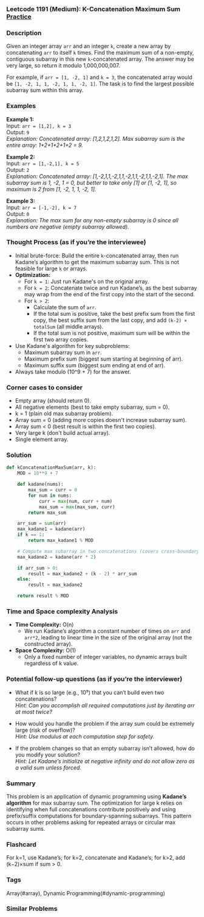 ### Leetcode 1191 (Medium): K-Concatenation Maximum Sum [Practice](https://leetcode.com/problems/k-concatenation-maximum-sum)

### Description  
Given an integer array `arr` and an integer `k`, create a new array by concatenating `arr` to itself `k` times. Find the maximum sum of a non-empty, contiguous subarray in this new `k`-concatenated array. The answer may be very large, so return it modulo 1,000,000,007.

For example, if `arr = [1, -2, 1]` and `k = 3`, the concatenated array would be `[1, -2, 1, 1, -2, 1, 1, -2, 1]`. The task is to find the largest possible subarray sum within this array.

### Examples  

**Example 1:**  
Input: `arr = [1,2], k = 3`  
Output: `9`  
*Explanation: Concatenated array: [1,2,1,2,1,2]. Max subarray sum is the entire array: 1+2+1+2+1+2 = 9.*

**Example 2:**  
Input: `arr = [1,-2,1], k = 5`  
Output: `2`  
*Explanation: Concatenated array: [1,-2,1,1,-2,1,1,-2,1,1,-2,1,1,-2,1]. The max subarray sum is 1, -2, 1 = 0, but better to take only [1] or [1, -2, 1], so maximum is 2 from [1, -2, 1, 1, -2, 1].*

**Example 3:**  
Input: `arr = [-1,-2], k = 7`  
Output: `0`  
*Explanation: The max sum for any non-empty subarray is 0 since all numbers are negative (empty subarray allowed).*

### Thought Process (as if you’re the interviewee)  
- Initial brute-force: Build the entire `k`-concatenated array, then run Kadane’s algorithm to get the maximum subarray sum. This is not feasible for large `k` or arrays.
- **Optimization:**  
  - For `k = 1`: Just run Kadane's on the original array.
  - For `k = 2`: Concatenate twice and run Kadane’s, as the best subarray may wrap from the end of the first copy into the start of the second.
  - For `k > 2`:  
    - Calculate the sum of `arr`.  
    - If the total sum is positive, take the best prefix sum from the first copy, the best suffix sum from the last copy, and add `(k-2) × totalSum` (all middle arrays).
    - If the total sum is not positive, maximum sum will be within the first two array copies.
- Use Kadane's algorithm for key subproblems:  
  - Maximum subarray sum in `arr`.
  - Maximum prefix sum (biggest sum starting at beginning of arr).
  - Maximum suffix sum (biggest sum ending at end of arr).  
- Always take modulo \(10^9 + 7\) for the answer.

### Corner cases to consider  
- Empty array (should return 0).
- All negative elements (best to take empty subarray, sum = 0).
- k = 1 (plain old max subarray problem).
- Array sum = 0 (adding more copies doesn't increase subarray sum).
- Array sum < 0 (best result is within the first two copies).
- Very large k (don't build actual array).
- Single element array.

### Solution

```python
def kConcatenationMaxSum(arr, k):
    MOD = 10**9 + 7

    def kadane(nums):
        max_sum = curr = 0
        for num in nums:
            curr = max(num, curr + num)
            max_sum = max(max_sum, curr)
        return max_sum

    arr_sum = sum(arr)
    max_kadane1 = kadane(arr)
    if k == 1:
        return max_kadane1 % MOD

    # Compute max subarray in two concatenations (covers cross-boundary case)
    max_kadane2 = kadane(arr * 2)

    if arr_sum > 0:
        result = max_kadane2 + (k - 2) * arr_sum
    else:
        result = max_kadane2

    return result % MOD
```

### Time and Space complexity Analysis  

- **Time Complexity:** O(n)  
  - We run Kadane’s algorithm a constant number of times on `arr` and `arr*2`, leading to linear time in the size of the original array (not the constructed array).
- **Space Complexity:** O(1)  
  - Only a fixed number of integer variables, no dynamic arrays built regardless of k value.

### Potential follow-up questions (as if you’re the interviewer)  

- What if k is so large (e.g., 10⁹) that you can’t build even two concatenations?  
  *Hint: Can you accomplish all required computations just by iterating arr at most twice?*

- How would you handle the problem if the array sum could be extremely large (risk of overflow)?  
  *Hint: Use modulus at each computation step for safety.*

- If the problem changes so that an empty subarray isn’t allowed, how do you modify your solution?  
  *Hint: Let Kadane’s initialize at negative infinity and do not allow zero as a valid sum unless forced.*

### Summary
This problem is an application of dynamic programming using **Kadane’s algorithm** for max subarray sum. The optimization for large k relies on identifying when full concatenations contribute positively and using prefix/suffix computations for boundary-spanning subarrays. This pattern occurs in other problems asking for repeated arrays or circular max subarray sums.


### Flashcard
For k=1, use Kadane’s; for k=2, concatenate and Kadane’s; for k>2, add (k−2)×sum if sum > 0.

### Tags
Array(#array), Dynamic Programming(#dynamic-programming)

### Similar Problems
